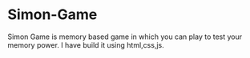 # Simon-Game
Simon Game is memory based game in which you can play to test your memory power.
I have build it using html,css,js.
